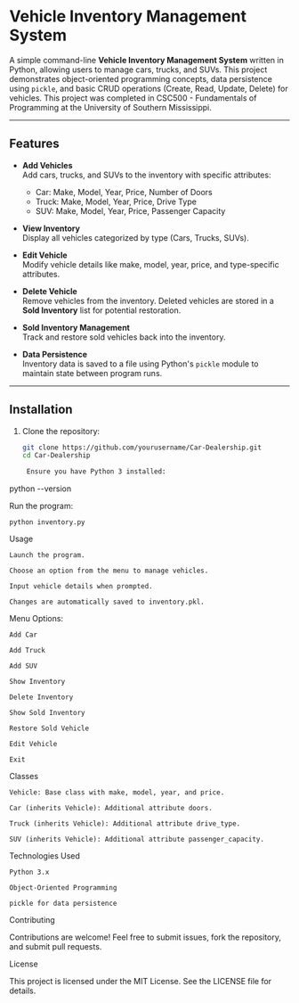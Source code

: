 # Vehicle Inventory Management System

A simple command-line **Vehicle Inventory Management System** written in Python, allowing users to manage cars, trucks, and SUVs. This project demonstrates object-oriented programming concepts, data persistence using `pickle`, and basic CRUD operations (Create, Read, Update, Delete) for vehicles. This project was completed in CSC500 - Fundamentals of Programming at the University of Southern Mississippi.

---

## Features

- **Add Vehicles**  
  Add cars, trucks, and SUVs to the inventory with specific attributes:
  - Car: Make, Model, Year, Price, Number of Doors
  - Truck: Make, Model, Year, Price, Drive Type
  - SUV: Make, Model, Year, Price, Passenger Capacity

- **View Inventory**  
  Display all vehicles categorized by type (Cars, Trucks, SUVs).

- **Edit Vehicle**  
  Modify vehicle details like make, model, year, price, and type-specific attributes.

- **Delete Vehicle**  
  Remove vehicles from the inventory. Deleted vehicles are stored in a **Sold Inventory** list for potential restoration.

- **Sold Inventory Management**  
  Track and restore sold vehicles back into the inventory.

- **Data Persistence**  
  Inventory data is saved to a file using Python's `pickle` module to maintain state between program runs.

---

## Installation

1. Clone the repository:

   ```bash
   git clone https://github.com/yourusername/Car-Dealership.git
   cd Car-Dealership

    Ensure you have Python 3 installed:

python --version

Run the program:

    python inventory.py

Usage

    Launch the program.

    Choose an option from the menu to manage vehicles.

    Input vehicle details when prompted.

    Changes are automatically saved to inventory.pkl.

Menu Options:

    Add Car

    Add Truck

    Add SUV

    Show Inventory

    Delete Inventory

    Show Sold Inventory

    Restore Sold Vehicle

    Edit Vehicle

    Exit

Classes

    Vehicle: Base class with make, model, year, and price.

    Car (inherits Vehicle): Additional attribute doors.

    Truck (inherits Vehicle): Additional attribute drive_type.

    SUV (inherits Vehicle): Additional attribute passenger_capacity.

Technologies Used

    Python 3.x

    Object-Oriented Programming

    pickle for data persistence

Contributing

Contributions are welcome! Feel free to submit issues, fork the repository, and submit pull requests.

License

This project is licensed under the MIT License. See the LICENSE file for details.
